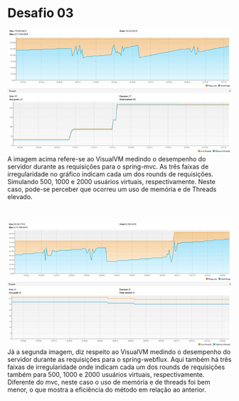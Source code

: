 # Desafio 03
![mvc](mvc.jpg)
<br>
A imagem acima refere-se ao VisualVM medindo o desempenho do servidor durante as requisições
para o spring-mvc. As três faixas de irregularidade no gráfico indicam cada um dos rounds de
requisições. Simulando 500, 1000 e 2000 usuários virtuais, respectivamente. Neste caso, pode-se
perceber que ocorreu um uso de memória e de Threads elevado.
<br>
<br>
<br>

![webflux](webflux.jpg)
<br>
Já a segunda imagem, diz respeito ao VisualVM medindo o desempenho do servidor durante as requisições
para o spring-webflux. Aqui também há três faixas de irregularidade onde indicam cada um dos rounds
de requisições também para 500, 1000 e 2000 usuários virtuais, respectivamente. Diferente do mvc,
neste caso o uso de memória e de threads foi bem menor, o que mostra a eficiência do método em relação
ao anterior.
